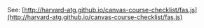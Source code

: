 See: [http://harvard-atg.github.io/canvas-course-checklist/fas.js](http://harvard-atg.github.io/canvas-course-checklist/fas.js)
